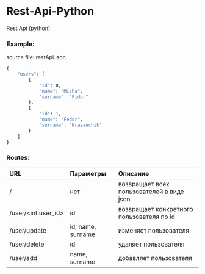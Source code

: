 # Rest-Api-Python
Rest Api (python)

### Example:

source file: restApi.json

```sh
{
    "users": [
        {
            "id": 0,
            "name": "Misha",
            "surname": "Pidor"
        },
        {
            "id": 1,
            "name": "Fedor",
            "surname": "Krasauchik"
        }
    ]
}
```

### Routes:

| URL | Параметры | Описание |
| :---         | :---         | :---         |
| /   | нет     |  возвращает всех пользователей в виде json    |
| /user/\<int:user_id\>     | id       | возвращает конкретного пользователя по id      |
| /user/update   | id, name, surname     | изменяет пользователя    |
| /user/delete   | id     | удаляет пользователя    |
| /user/add   | name, surname     | добавляет пользователя    |

